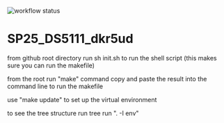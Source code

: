 ![workflow status](https://github.com/geotechnick/SP25_DS5111_dkr5ud/actions/workflows/main.yml/badge.svg)
# SP25_DS5111_dkr5ud

from github root directory run sh init.sh to run the shell script (this makes sure you can run the makefile)

from the root run "make" command
copy and paste the result into the command line to run the makefile

use "make update" to set up the virtual environment

to see the tree structure run tree run ". -I env"
